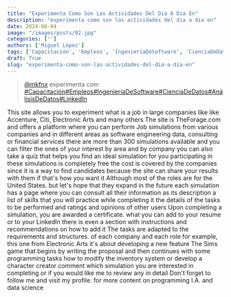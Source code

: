 ```yaml
---
title: "Experimenta Como Son Las Actividades Del Dia A Dia En"
description: "experimenta como son las actividades del dia a dia en"
date: 2024-08-04
image: "/images/posts/02.jpg"
categories: ['']
authors: ['Miguel López']
tags: ['Capacitación', 'Empleos', 'IngenieríaDeSoftware', 'CienciaDeDatos', 'AnálisisDeDatos', 'LinkedIn']
draft: True
slug: "experimenta-como-son-las-actividades-del-dia-a-dia-en"
---
```


<blockquote class="tiktok-embed" cite="{https://www.tiktok.com/@mkfnx/video/7335956568858496261}" data-video-id="7335956568858496261" style="max-width: 605px;min-width: 325px;" > <section> <a target="_blank" title="@mkfnx" href="https://www.tiktok.com/@mkfnx?refer=embed">@mkfnx</a> experimenta com </section> <a title="Capacitación" target="_blank" href="https://www.tiktok.com/tag/Capacitación?refer=embed">#Capacitación</a><a title="Empleos" target="_blank" href="https://www.tiktok.com/tag/Empleos?refer=embed">#Empleos</a><a title="IngenieríaDeSoftware" target="_blank" href="https://www.tiktok.com/tag/IngenieríaDeSoftware?refer=embed">#IngenieríaDeSoftware</a><a title="CienciaDeDatos" target="_blank" href="https://www.tiktok.com/tag/CienciaDeDatos?refer=embed">#CienciaDeDatos</a><a title="AnálisisDeDatos" target="_blank" href="https://www.tiktok.com/tag/AnálisisDeDatos?refer=embed">#AnálisisDeDatos</a><a title="LinkedIn" target="_blank" href="https://www.tiktok.com/tag/LinkedIn?refer=embed">#LinkedIn</a> </blockquote> <script async src="https://www.tiktok.com/embed.js"></script>

This site allows you to experiment what is a job in large companies like like Accenture,  Citi,  Electronic Arts and many others The site is TheForage.com and offers a platform where you can perform Job simulations from various companies and in different areas as software engineering data,  consulting or financial services there are more than 300 simulations available and you can filter the ones of your interest by area and by company you can also take a quiz that helps you find an ideal simulation for you participating in these simulations is completely free the cost is covered by the companies since it is a way to find candidates because the site can share your results with them if that's how you want it Although most of the roles are for the United States. but let's hope that they expand in the future each simulation has a page where you can consult all their information as its description a list of skills that you will practice while completing it the details of the tasks to be performed and ratings and opinions of other users Upon completing a simulation,  you are awarded a certificate. what you can add to your resume or to your LinkedIn there is even a section with instructions and recommendations on how to add it The tasks are adapted to the requirements and structures. of each company and each role for example,  this one from Electronic Arts it's about developing a new feature The Sims game that begins by writing the proposal and then continues with some programming tasks how to modify the inventory system or develop a character creator comment which simulation you are interested in completing or if you would like me to review any in detail Don't forget to follow me and visit my profile. for more content on programming I.A.  and data science 